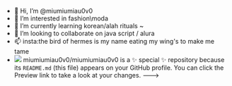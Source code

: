 - 👋 Hi, I’m @miumiumiau0v0
- 👀 I’m interested in fashion\moda
- 🌱 I’m currently learning korean/alah rituals ~
- 💞️ I’m looking to collaborate on  java script / alura
- 📫 insta:the bird of hermes is my name eating my wing's to make me tame
- ![](https://media.tenor.com/8v3arEeFiroAAAAC/sakura-naruto.gif)
miumiumiau0v0/miumiumiau0v0 is a ✨ special ✨ repository because its `README.md` (this file) appears on your GitHub profile.
You can click the Preview link to take a look at your changes.
--->
